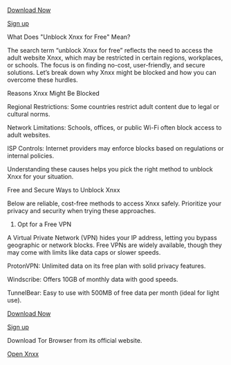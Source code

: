 [Download Now](https://attendedunderstandablesnuff.com/mim8bs41nb?key=f3bdd9c9b85779c82faa5fc4d030513f) 

[Sign up](https://trendingword.com/unblock-xnxx/)


What Does "Unblock Xnxx for Free" Mean?

The search term “unblock Xnxx for free” reflects the need to access the adult website Xnxx, which may be restricted in certain regions, workplaces, or schools. The focus is on finding no-cost, user-friendly, and secure solutions. Let’s break down why Xnxx might be blocked and how you can overcome these hurdles.

Reasons Xnxx Might Be Blocked

Regional Restrictions: Some countries restrict adult content due to legal or cultural norms.

Network Limitations: Schools, offices, or public Wi-Fi often block access to adult websites.

ISP Controls: Internet providers may enforce blocks based on regulations or internal policies.

Understanding these causes helps you pick the right method to unblock Xnxx for your situation.

Free and Secure Ways to Unblock Xnxx

Below are reliable, cost-free methods to access Xnxx safely. Prioritize your privacy and security when trying these approaches.

1. Opt for a Free VPN

A Virtual Private Network (VPN) hides your IP address, letting you bypass geographic or network blocks. Free VPNs are widely available, though they may come with limits like data caps or slower speeds.



ProtonVPN: Unlimited data on its free plan with solid privacy features.



Windscribe: Offers 10GB of monthly data with good speeds.



TunnelBear: Easy to use with 500MB of free data per month (ideal for light use).



[Download Now](https://attendedunderstandablesnuff.com/mim8bs41nb?key=f3bdd9c9b85779c82faa5fc4d030513f) 



[Sign up](https://trendingword.com/unblock-xnxx/)



Download Tor Browser from its official website.

[Open Xnxx](https://trendingword.com/)





